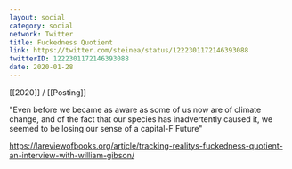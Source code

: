 ```yaml
---
layout: social
category: social
network: Twitter
title: Fuckedness Quotient
link: https://twitter.com/steinea/status/1222301172146393088
twitterID: 1222301172146393088
date: 2020-01-28
---
```


[[2020]] / [[Posting]]

"Even before we became as aware as some of us now are of climate change, and of the fact that our species has inadvertently caused it, we seemed to be losing our sense of a capital-F Future"

<https://lareviewofbooks.org/article/tracking-realitys-fuckedness-quotient-an-interview-with-william-gibson/>
